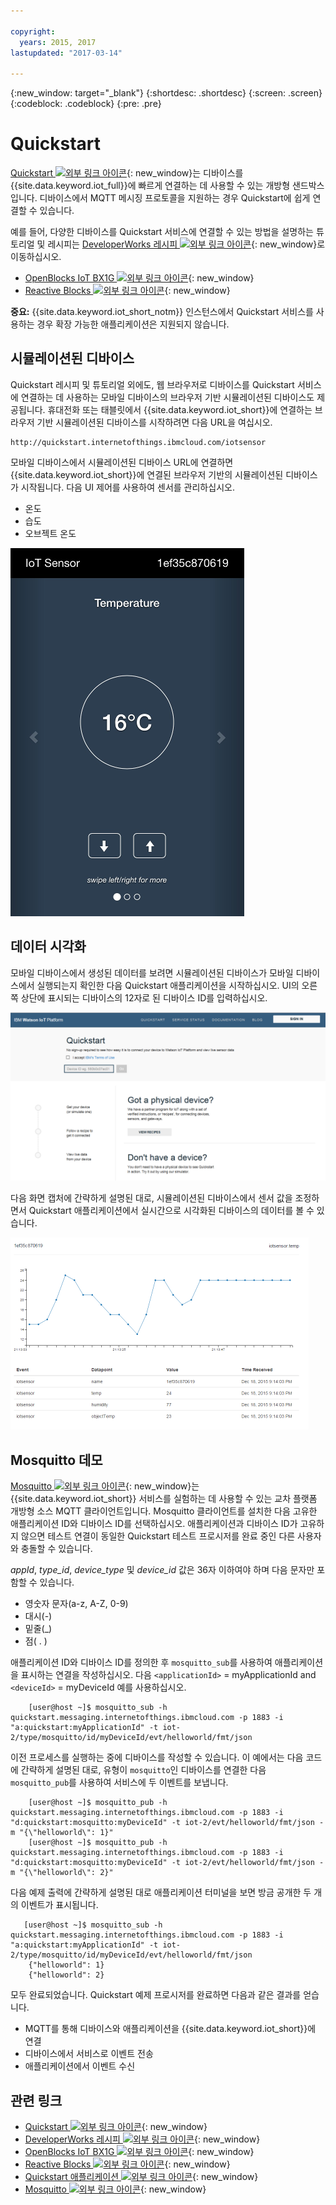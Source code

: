 ```yaml
---

copyright:
  years: 2015, 2017
lastupdated: "2017-03-14"

---
```


{:new_window: target="_blank"}
{:shortdesc: .shortdesc}
{:screen: .screen}
{:codeblock: .codeblock}
{:pre: .pre}

# Quickstart

[Quickstart ![외부 링크 아이콘](../../../../icons/launch-glyph.svg "외부 링크 아이콘")](https://quickstart.internetofthings.ibmcloud.com/#/){: new_window}는 디바이스를 {{site.data.keyword.iot_full}}에 빠르게 연결하는 데 사용할 수 있는 개방형 샌드박스입니다. 디바이스에서 MQTT 메시징 프로토콜을 지원하는 경우 Quickstart에 쉽게 연결할 수 있습니다.

예를 들어, 다양한 디바이스를 Quickstart 서비스에 연결할 수 있는 방법을 설명하는 튜토리얼 및 레시피는 [DeveloperWorks 레시피 ![외부 링크 아이콘](../../../../icons/launch-glyph.svg "외부 링크 아이콘")](https://developer.ibm.com/recipes/){: new_window}로 이동하십시오. 

- [OpenBlocks IoT BX1G ![외부 링크 아이콘](../../../../icons/launch-glyph.svg "외부 링크 아이콘")](https://developer.ibm.com/recipes/tutorials/openblocks-iot-bx1g-for-iot-foundation-quickstart/){: new_window}
- [Reactive Blocks ![외부 링크 아이콘](../../../../icons/launch-glyph.svg "외부 링크 아이콘")](https://developer.ibm.com/recipes/tutorials/reactive-blocks-and-java-to-iot-foundation-part-1-quickstart/){: new_window}


**중요:** {{site.data.keyword.iot_short_notm}} 인스턴스에서 Quickstart 서비스를 사용하는 경우 확장 가능한 애플리케이션은 지원되지 않습니다.

## 시뮬레이션된 디바이스

Quickstart 레시피 및 튜토리얼 외에도, 웹 브라우저로 디바이스를 Quickstart 서비스에 연결하는 데 사용하는 모바일 디바이스의 브라우저 기반 시뮬레이션된 디바이스도 제공됩니다. 휴대전화 또는 태블릿에서 {{site.data.keyword.iot_short}}에 연결하는 브라우저 기반 시뮬레이션된 디바이스를 시작하려면 다음 URL을 여십시오.

```
http://quickstart.internetofthings.ibmcloud.com/iotsensor
```

모바일 디바이스에서 시뮬레이션된 디바이스 URL에 연결하면 {{site.data.keyword.iot_short}}에 연결된 브라우저 기반의 시뮬레이션된 디바이스가 시작됩니다. 다음 UI 제어를 사용하여 센서를 관리하십시오.

- 온도
- 습도
- 오브젝트 온도


![이미지](iotsensor.png)

## 데이터 시각화

모바일 디바이스에서 생성된 데이터를 보려면 시뮬레이션된 디바이스가 모바일 디바이스에서 실행되는지 확인한 다음 Quickstart 애플리케이션을 시작하십시오. UI의 오른쪽 상단에 표시되는 디바이스의 12자로 된 디바이스 ID를 입력하십시오.

![이미지](quickstart.png)

다음 화면 캡처에 간략하게 설명된 대로, 시뮬레이션된 디바이스에서 센서 값을 조정하면서 Quickstart 애플리케이션에서 실시간으로 시각화된 디바이스의 데이터를 볼 수 있습니다.

![이미지](iotsensor_data.png)


## Mosquitto 데모

[Mosquitto ![외부 링크 아이콘](../../../../icons/launch-glyph.svg "외부 링크 아이콘")](http://mosquitto.org/){: new_window}는 {{site.data.keyword.iot_short}} 서비스를 실험하는 데 사용할 수 있는 교차 플랫폼 개방형 소스 MQTT 클라이언트입니다. Mosquitto 클라이언트를 설치한 다음 고유한 애플리케이션 ID와 디바이스 ID를 선택하십시오. 애플리케이션과 디바이스 ID가 고유하지 않으면 테스트 연결이 동일한 Quickstart 테스트 프로시저를 완료 중인 다른 사용자와 충돌할 수 있습니다.

*appId*, *type_id*, *device_type* 및 *device_id* 값은 36자 이하여야 하며 다음 문자만 포함할 수 있습니다.
- 영숫자 문자(a-z, A-Z, 0-9)
- 대시(-)
- 밑줄(_)
- 점( . )

애플리케이션 ID와 디바이스 ID를 정의한 후 `mosquitto_sub`를 사용하여 애플리케이션을 표시하는 연결을 작성하십시오. 다음 `<applicationId>` = myApplicationId and `<deviceId>` = myDeviceId 예를 사용하십시오.
```
    [user@host ~]$ mosquitto_sub -h quickstart.messaging.internetofthings.ibmcloud.com -p 1883 -i "a:quickstart:myApplicationId" -t iot-2/type/mosquitto/id/myDeviceId/evt/helloworld/fmt/json

```

이전 프로세스를 실행하는 중에 디바이스를 작성할 수 있습니다. 이 예에서는 다음 코드에 간략하게 설명된 대로, 유형이 `mosquitto`인 디바이스를 연결한 다음 `mosquitto_pub`를 사용하여 서비스에 두 이벤트를 보냅니다. 

```
    [user@host ~]$ mosquitto_pub -h quickstart.messaging.internetofthings.ibmcloud.com -p 1883 -i "d:quickstart:mosquitto:myDeviceId" -t iot-2/evt/helloworld/fmt/json -m "{\"helloworld\": 1}"
    [user@host ~]$ mosquitto_pub -h quickstart.messaging.internetofthings.ibmcloud.com -p 1883 -i "d:quickstart:mosquitto:myDeviceId" -t iot-2/evt/helloworld/fmt/json -m "{\"helloworld\": 2}"
```
다음 예제 출력에 간략하게 설명된 대로 애플리케이션 터미널을 보면 방금 공개한 두 개의 이벤트가 표시됩니다.

```
   [user@host ~]$ mosquitto_sub -h quickstart.messaging.internetofthings.ibmcloud.com -p 1883 -i "a:quickstart:myApplicationId" -t iot-2/type/mosquitto/id/myDeviceId/evt/helloworld/fmt/json
    {"helloworld": 1}
    {"helloworld": 2}
```

모두 완료되었습니다. Quickstart 예제 프로시저를 완료하면 다음과 같은 결과를 얻습니다.
- MQTT를 통해 디바이스와 애플리케이션을 {{site.data.keyword.iot_short}}에 연결
- 디바이스에서 서비스로 이벤트 전송
- 애플리케이션에서 이벤트 수신


## 관련 링크

- [Quickstart ![외부 링크 아이콘](../../../../icons/launch-glyph.svg "외부 링크 아이콘")](https://quickstart.internetofthings.ibmcloud.com){: new_window}
- [DeveloperWorks 레시피 ![외부 링크 아이콘](../../../../icons/launch-glyph.svg "외부 링크 아이콘")](https://developer.ibm.com/recipes){: new_window}
- [OpenBlocks IoT BX1G ![외부 링크 아이콘](../../../../icons/launch-glyph.svg "외부 링크 아이콘")](https://developer.ibm.com/recipes/tutorials/openblocks-iot-bx1g-for-iot-foundation-quickstart/){: new_window}
- [Reactive Blocks ![외부 링크 아이콘](../../../../icons/launch-glyph.svg "외부 링크 아이콘")](https://developer.ibm.com/recipes/tutorials/reactive-blocks-and-java-to-iot-foundation-part-1-quickstart/){: new_window}
- [Quickstart 애플리케이션 ![외부 링크 아이콘](../../../../icons/launch-glyph.svg "외부 링크 아이콘")](http://quickstart.internetofthings.ibmcloud.com){: new_window}
- [Mosquitto ![외부 링크 아이콘](../../../../icons/launch-glyph.svg "외부 링크 아이콘")](http://mosquitto.org/){: new_window}
